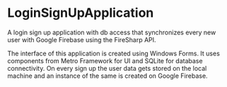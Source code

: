 # LoginSignUpApplication
A login sign up application with db access that synchronizes every new user with Google Firebase using the FireSharp API.

The interface of this application is created using Windows Forms. It uses components from Metro
Framework for UI and SQLite for database connectivity. On every sign up the user data gets stored on the local machine and an instance
of the same is created on Google Firebase.
